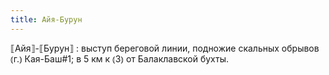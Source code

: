 ```yaml
---
title: Айя-Бурун
---
```


⟦Айя⟧-⟦Бурун⟧
: выступ береговой линии, подножие скальных обрывов ⦅г.⦆ Кая-Баш#1; в 5 км к ⦅З⦆ от Балаклавской бухты.
